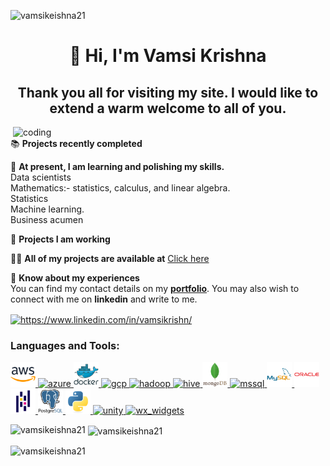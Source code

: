 <p align="left"> <img src="https://komarev.com/ghpvc/?username=vamsikeishna21&label=Profile%20views&color=0e75b6&style=flat" alt="vamsikeishna21" /> </p>

<h1 align="center">🙋 Hi, I'm Vamsi Krishna</h1>
<h2 align="center">Thank you all for visiting my site. I would like to extend a warm welcome to all of you.</h2>

<img align="right" alt="coding" width="500" src="https://ameyacloud.in/wp-content/uploads/2021/07/AMAZON-AWS-DATA-ENGINEER.gif">


📚 **Projects recently completed** []()

📖 **At present, I am learning and polishing my skills.** <br>
Data scientists  <br> Mathematics:- statistics, calculus, and linear algebra. <br> Statistics <br> Machine learning. <br> Business acumen

📌 **Projects I am working** []()

👨‍💻 **All of my projects are available at** [Click here](https://github.com/vamsikeishna21?tab=repositories)

📄 **Know about my experiences**  <br> 
You can find my contact details on my [**portfolio**](https://vamsitarigopula97.wixsite.com/vamsi111). You may also wish to connect with me on **linkedin** and write to me.
<p align="left">
<a href="https://linkedin.com/in/https://www.linkedin.com/in/vamsikrishn/" target="blank"><img align="center" src="https://raw.githubusercontent.com/rahuldkjain/github-profile-readme-generator/master/src/images/icons/Social/linked-in-alt.svg" alt="https://www.linkedin.com/in/vamsikrishn/" height="30" width="40" /></a>
</p>

<h3 align="left">Languages and Tools:</h3>
<p align="left"> <a href="https://aws.amazon.com" target="_blank" rel="noreferrer"> <img src="https://raw.githubusercontent.com/devicons/devicon/master/icons/amazonwebservices/amazonwebservices-original-wordmark.svg" alt="aws" width="40" height="40"/> </a> <a href="https://azure.microsoft.com/en-in/" target="_blank" rel="noreferrer"> <img src="https://www.vectorlogo.zone/logos/microsoft_azure/microsoft_azure-icon.svg" alt="azure" width="40" height="40"/> </a> <a href="https://www.docker.com/" target="_blank" rel="noreferrer"> <img src="https://raw.githubusercontent.com/devicons/devicon/master/icons/docker/docker-original-wordmark.svg" alt="docker" width="40" height="40"/> </a> <a href="https://cloud.google.com" target="_blank" rel="noreferrer"> <img src="https://www.vectorlogo.zone/logos/google_cloud/google_cloud-icon.svg" alt="gcp" width="40" height="40"/> </a> <a href="https://hadoop.apache.org/" target="_blank" rel="noreferrer"> <img src="https://www.vectorlogo.zone/logos/apache_hadoop/apache_hadoop-icon.svg" alt="hadoop" width="40" height="40"/> </a> <a href="https://hive.apache.org/" target="_blank" rel="noreferrer"> <img src="https://www.vectorlogo.zone/logos/apache_hive/apache_hive-icon.svg" alt="hive" width="40" height="40"/> </a> <a href="https://www.mongodb.com/" target="_blank" rel="noreferrer"> <img src="https://raw.githubusercontent.com/devicons/devicon/master/icons/mongodb/mongodb-original-wordmark.svg" alt="mongodb" width="40" height="40"/> </a> <a href="https://www.microsoft.com/en-us/sql-server" target="_blank" rel="noreferrer"> <img src="https://www.svgrepo.com/show/303229/microsoft-sql-server-logo.svg" alt="mssql" width="40" height="40"/> </a> <a href="https://www.mysql.com/" target="_blank" rel="noreferrer"> <img src="https://raw.githubusercontent.com/devicons/devicon/master/icons/mysql/mysql-original-wordmark.svg" alt="mysql" width="40" height="40"/> </a> <a href="https://www.oracle.com/" target="_blank" rel="noreferrer"> <img src="https://raw.githubusercontent.com/devicons/devicon/master/icons/oracle/oracle-original.svg" alt="oracle" width="40" height="40"/> </a> <a href="https://pandas.pydata.org/" target="_blank" rel="noreferrer"> <img src="https://raw.githubusercontent.com/devicons/devicon/2ae2a900d2f041da66e950e4d48052658d850630/icons/pandas/pandas-original.svg" alt="pandas" width="40" height="40"/> </a> <a href="https://www.postgresql.org" target="_blank" rel="noreferrer"> <img src="https://raw.githubusercontent.com/devicons/devicon/master/icons/postgresql/postgresql-original-wordmark.svg" alt="postgresql" width="40" height="40"/> </a> <a href="https://www.python.org" target="_blank" rel="noreferrer"> <img src="https://raw.githubusercontent.com/devicons/devicon/master/icons/python/python-original.svg" alt="python" width="40" height="40"/> </a> <a href="https://unity.com/" target="_blank" rel="noreferrer"> <img src="https://www.vectorlogo.zone/logos/unity3d/unity3d-icon.svg" alt="unity" width="40" height="40"/> </a> <a href="https://www.wxwidgets.org/" target="_blank" rel="noreferrer"> <img src="https://upload.wikimedia.org/wikipedia/commons/b/bb/WxWidgets.svg" alt="wx_widgets" width="40" height="40"/> </a> </p>

<p><img align="left" src="https://github-readme-stats.vercel.app/api/top-langs?username=vamsikeishna21&show_icons=true&locale=en&layout=compact" alt="vamsikeishna21" /></p>

<p>&nbsp;<img align="center" src="https://github-readme-stats.vercel.app/api?username=vamsikeishna21&show_icons=true&locale=en" alt="vamsikeishna21" /></p>

<p><img align="center" src="https://github-readme-streak-stats.herokuapp.com/?user=vamsikeishna21&" alt="vamsikeishna21" /></p>

